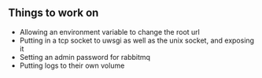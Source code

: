 Things to work on
-----------------

  * Allowing an environment variable to change the root url
  * Putting in a tcp socket to uwsgi as well as the unix socket, and exposing it
  * Setting an admin password for rabbitmq
  * Putting logs to their own volume
